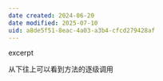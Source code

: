 ```yaml
---
date created: 2024-06-20
date modified: 2025-07-10
uid: a8de5f51-8eac-4a03-a3b4-cfcd279428af
---
```


excerpt

<!-- more -->

从下往上可以看到方法的逐级调用
